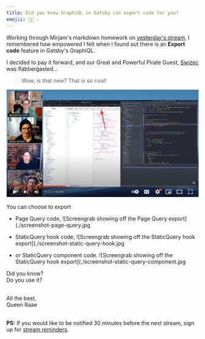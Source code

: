 ```yaml
---
title: Did you know GraphiQL in Gatsby can export code for you?
emojii: 👩‍💻 💡
---
```


Working through Mirjam's markdown homework on [yesterday's stream](https://youtu.be/LcpLKXgfNNo), I remembered how empowered I felt when I found out there is an **Export code** feature in Gatsby's GraphiQL.

I decided to pay it forward, and our Great and Powerful Pirate Guest, [Swizec](https://twitter.com/Swizec) was flabbergasted...

> Wow, is that new? That is so cool!

[![Screengrab of the stream where we demo the export code feature](./screenshot-youtube.jpg "Click to see the reactions on stream")](https://youtu.be/LcpLKXgfNNo?t=1151)

You can choose to export

- Page Query code,
  ![Screengrab showing off the Page Query export](./screenshot-page-query.jpg

- StaticQuery hook code,
  ![Screengrab showing off the StaticQuery hook export](./screenshot-static-query-hook.jpg

- or StaticQuery component code.
  ![Screengrab showing off the StaticQuery hook export](./screenshot-static-query-component.jpg

Did you know?  
Do you use it?

&nbsp;  
All the best,  
Queen Raae

&nbsp;  
**PS:** If you would like to be notified 30 minutes before the next stream, sign up for [stream reminders](/emails/reminders).
